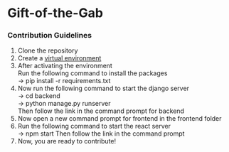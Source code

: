 # Gift-of-the-Gab
### Contribution Guidelines
<ol>
  <li>Clone the repository</li>
  <li>Create a <a href="https://uoa-eresearch.github.io/eresearch-cookbook/recipe/2014/11/26/python-virtual-env/">virtual environment</a></li>
  <li>
    After activating the environment <br>
    Run the following command to install the packages <br>
    <span>
      -> pip install -r requirements.txt
    </span>
  </li>
  <li>
    Now run the following command to start the django server <br>
    -> cd backend <br>
    -> python manage.py runserver <br>
    Then follow the link in the command prompt for backend
  </li>
  <li>Now open a new command prompt for frontend in the frontend folder</li>
  <li>
    Run the following command to start the react server <br>
    -> npm start
    Then follow the link in the command prompt
  </li>
  <li>Now, you are ready to contribute!</li>
</ol>
